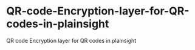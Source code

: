 # QR-code-Encryption-layer-for-QR-codes-in-plainsight
QR code Encryption layer for QR codes in plainsight
